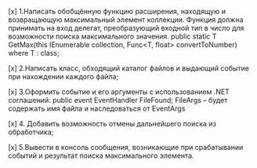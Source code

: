[x] 1.Написать обобщённую функцию расширения, находящую и возвращающую максимальный элемент коллекции.
Функция должна принимать на вход делегат, преобразующий входной тип в число для возможности поиска максимального значения.
 public static T GetMax(this IEnumerable collection, Func<T, float> convertToNumber) where T : class;

[x] 2.Написать класс, обходящий каталог файлов и выдающий событие при нахождении каждого файла;

[x] 3.Оформить событие и его аргументы с использованием .NET соглашений:
  public event EventHandler FileFound; FileArgs – будет содержать имя файла и наследоваться от EventArgs

[x] 4. Добавить возможность отмены дальнейшего поиска из обработчика;

[x] 5.Вывести в консоль сообщения, возникающие при срабатывании событий и результат поиска максимального элемента.
